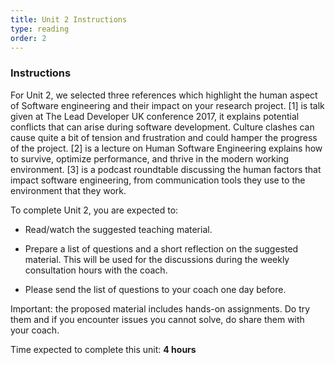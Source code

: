 ```yaml
---
title: Unit 2 Instructions 
type: reading
order: 2
---
```


### Instructions 

For Unit 2, we selected three references which highlight the human aspect of Software engineering and their impact on your research project. [1] is talk given at The Lead Developer UK conference 2017, it explains potential conflicts that can arise during software development. Culture clashes can cause quite a bit of tension and frustration and could hamper the progress of the project. [2] is a lecture on Human Software Engineering explains how to survive, optimize performance, and thrive in the modern working environment. [3] is a podcast roundtable discussing the human factors that impact software engineering, from communication tools they use to the environment that they work. 

To complete Unit 2, you are expected to: 

 - Read/watch the suggested teaching material. 

 - Prepare a list of questions and a short reflection on the suggested material. This will be used for the discussions during the weekly consultation hours with the coach.  

 - Please send the list of questions to your coach one day before. 

Important: the proposed material includes hands-on assignments. Do try them and if you encounter issues you cannot solve, do share them with your coach. 


Time expected to complete this unit: **4 hours**
